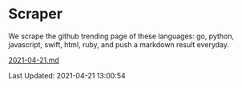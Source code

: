 # Scraper

We scrape the github trending page of these languages: go, python, javascript, swift, html, ruby, and push a markdown result everyday.

[2021-04-21.md](https://github.com/henson/Scraper/blob/master/2021-04-21.md)

Last Updated: 2021-04-21 13:00:54